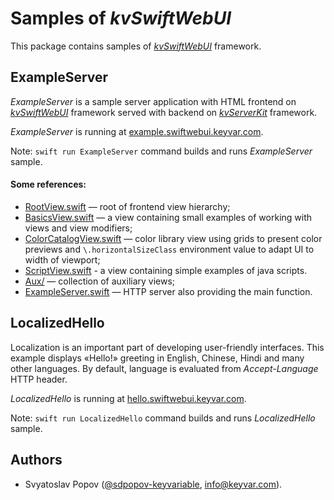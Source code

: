 # Samples of *kvSwiftWebUI*

This package contains samples of [*kvSwiftWebUI*](../) framework.


## ExampleServer

*ExampleServer* is a sample server application with HTML frontend on [*kvSwiftWebUI*](../) framework
served with backend on [*kvServerKit*](https://github.com/keyvariable/kvServerKit.swift.git) framework.

*ExampleServer* is running at [example.swiftwebui.keyvar.com](https://example.swiftwebui.keyvar.com).

Note: `swift run ExampleServer` command builds and runs *ExampleServer* sample.

#### Some references:
- [RootView.swift](Sources/ExampleServer/RootView.swift) — root of frontend view hierarchy;
- [BasicsView.swift](Sources/ExampleServer/BasicsView.swift) — a view containing small examples of working with views and view modifiers;
- [ColorCatalogView.swift](Sources/ExampleServer/ColorCatalogView.swift) — color library view using grids to present color previews
  and `\.horizontalSizeClass` environment value to adapt UI to width of viewport;
- [ScriptView.swift](Sources/ExampleServer/ScriptView.swift) - a view containing simple examples of java scripts.
- [Aux/](Sources/ExampleServer/Aux) — collection of auxiliary views;
- [ExampleServer.swift](Sources/ExampleServer/ExampleServer.swift) — HTTP server also providing the main function.


## LocalizedHello

Localization is an important part of developing user-friendly interfaces.
This example displays «Hello!» greeting in English, Chinese, Hindi and many other languages.
By default, language is evaluated from *Accept-Language* HTTP header.

*LocalizedHello* is running at [hello.swiftwebui.keyvar.com](https://hello.swiftwebui.keyvar.com).

Note: `swift run LocalizedHello` command builds and runs *LocalizedHello* sample.


## Authors

- Svyatoslav Popov ([@sdpopov-keyvariable](https://github.com/sdpopov-keyvariable), [info@keyvar.com](mailto:info@keyvar.com)).
